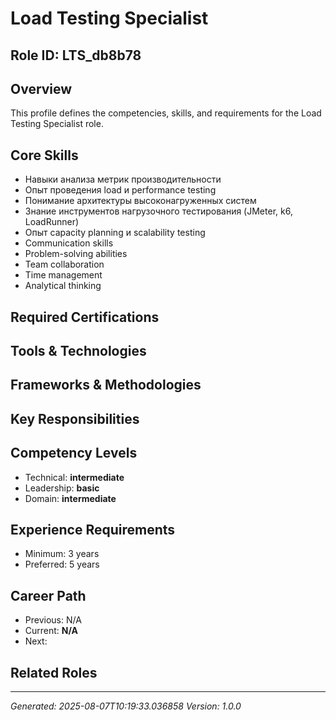 # Load Testing Specialist

## Role ID: LTS_db8b78

## Overview
This profile defines the competencies, skills, and requirements for the Load Testing Specialist role.

## Core Skills
- Навыки анализа метрик производительности
- Опыт проведения load и performance testing
- Понимание архитектуры высоконагруженных систем
- Знание инструментов нагрузочного тестирования (JMeter, k6, LoadRunner)
- Опыт capacity planning и scalability testing
- Communication skills
- Problem-solving abilities
- Team collaboration
- Time management
- Analytical thinking

## Required Certifications


## Tools & Technologies


## Frameworks & Methodologies


## Key Responsibilities


## Competency Levels
- Technical: **intermediate**
- Leadership: **basic**
- Domain: **intermediate**

## Experience Requirements
- Minimum: 3 years
- Preferred: 5 years

## Career Path
- Previous: N/A
- Current: **N/A**
- Next: 

## Related Roles


---
*Generated: 2025-08-07T10:19:33.036858*
*Version: 1.0.0*
